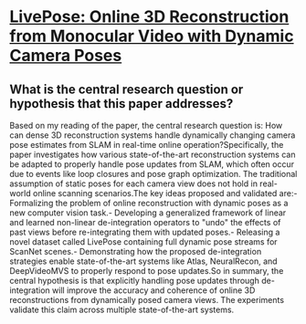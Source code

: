# [LivePose: Online 3D Reconstruction from Monocular Video with Dynamic   Camera Poses](https://arxiv.org/abs/2304.00054)

## What is the central research question or hypothesis that this paper addresses?

Based on my reading of the paper, the central research question is: How can dense 3D reconstruction systems handle dynamically changing camera pose estimates from SLAM in real-time online operation?Specifically, the paper investigates how various state-of-the-art reconstruction systems can be adapted to properly handle pose updates from SLAM, which often occur due to events like loop closures and pose graph optimization. The traditional assumption of static poses for each camera view does not hold in real-world online scanning scenarios.The key ideas proposed and validated are:- Formalizing the problem of online reconstruction with dynamic poses as a new computer vision task.- Developing a generalized framework of linear and learned non-linear de-integration operators to "undo" the effects of past views before re-integrating them with updated poses.- Releasing a novel dataset called LivePose containing full dynamic pose streams for ScanNet scenes.- Demonstrating how the proposed de-integration strategies enable state-of-the-art systems like Atlas, NeuralRecon, and DeepVideoMVS to properly respond to pose updates.So in summary, the central hypothesis is that explicitly handling pose updates through de-integration will improve the accuracy and coherence of online 3D reconstructions from dynamically posed camera views. The experiments validate this claim across multiple state-of-the-art systems.
